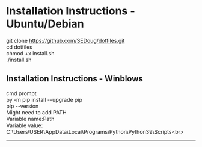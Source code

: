 # Installation Instructions - Ubuntu/Debian
git clone https://github.com/SEDoug/dotfiles.git <br>
cd dotfiles<br>
chmod +x install.sh<br>
./install.sh<br>

## Installation Instructions - Winblows
cmd prompt<br>
py -m pip install --upgrade pip<br>
pip --version<br>
Might need to add PATH<br>
Variable name:Path  <br>
Variable value: C:\Users\USER\AppData\Local\Programs\Python\Python39\Scripts\<br>
<hr>
